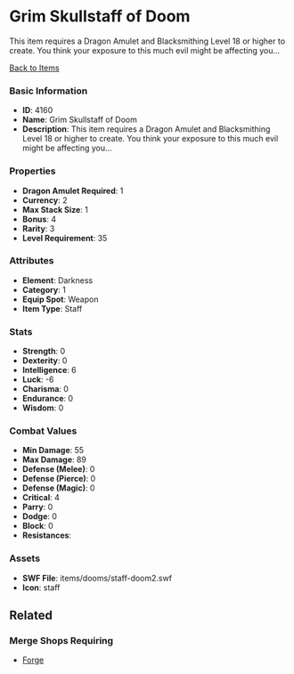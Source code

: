 # Grim Skullstaff of Doom

This item requires a Dragon Amulet and Blacksmithing Level 18 or higher to create. You think your exposure to this much evil might be affecting you...

[Back to Items](../items.md)

### Basic Information

- **ID**: 4160
- **Name**: Grim Skullstaff of Doom
- **Description**: This item requires a Dragon Amulet and Blacksmithing Level 18 or higher to create. You think your exposure to this much evil might be affecting you...

### Properties

- **Dragon Amulet Required**: 1
- **Currency**: 2
- **Max Stack Size**: 1
- **Bonus**: 4
- **Rarity**: 3
- **Level Requirement**: 35

### Attributes

- **Element**: Darkness
- **Category**: 1
- **Equip Spot**: Weapon
- **Item Type**: Staff

### Stats

- **Strength**: 0
- **Dexterity**: 0
- **Intelligence**: 6
- **Luck**: -6
- **Charisma**: 0
- **Endurance**: 0
- **Wisdom**: 0

### Combat Values

- **Min Damage**: 55
- **Max Damage**: 89
- **Defense (Melee)**: 0
- **Defense (Pierce)**: 0
- **Defense (Magic)**: 0
- **Critical**: 4
- **Parry**: 0
- **Dodge**: 0
- **Block**: 0
- **Resistances**: 

### Assets

- **SWF File**: items/dooms/staff-doom2.swf
- **Icon**: staff

## Related

### Merge Shops Requiring

- [Forge](../merge-shops/32-forge.md)

